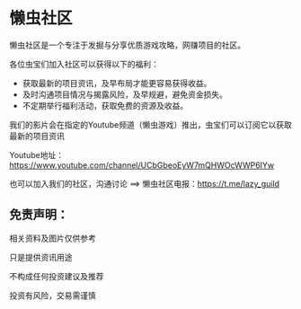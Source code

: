 
# 懒虫社区

懒虫社区是一个专注于发掘与分享优质游戏攻略，网赚项目的社区。

各位虫宝们加入社区可以获得以下的福利：

- 获取最新的项目资讯，及早布局才能更容易获得收益。
- 及时沟通项目情况与揭露风险，及早规避，避免资金损失。
- 不定期举行福利活动，获取免费的资源及收益。

我们的影片会在指定的Youtube频道（懒虫游戏）推出，虫宝们可以订阅它以获取最新的项目资讯

Youtube地址：https://www.youtube.com/channel/UCbGbeoEyW7mQHWOcWWP6IYw

也可以加入我们的社区，沟通讨论 ==> 懒虫社区电报：https://t.me/lazy_guild


## 免责声明：

相关资料及图片仅供参考

只是提供资讯用途

不构成任何投资建议及推荐

投资有风险，交易需谨慎